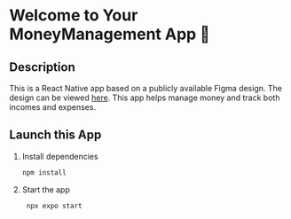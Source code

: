 # Welcome to Your MoneyManagement App 👋

## Description 
This is a React Native app based on a publicly available Figma design.
The design can be viewed [here](https://www.figma.com/design/bnQIGthKn5RF2B5brxRyZ7/MoneyManagamnetAPP-(Community)?node-id=7-712&node-type=FRAME&t=vRjF7bpuGlQNmg78-0). 
This app helps manage money and track both incomes and expenses.


## Launch this App

1. Install dependencies

   ```bash
   npm install
   ```

2. Start the app

   ```bash
    npx expo start
   ```

